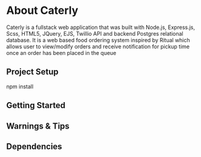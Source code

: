 About Caterly
=========
Caterly is a fullstack web application that was built with Node.js, Express.js, Scss, HTML5, JQuery, EJS, Twillio API and backend Postgres relational database. It is a web based food ordering system inspired by Ritual which allows user to view/modify orders and receive notification for pickup time once an order has been placed in the queue

## Project Setup
npm install

## Getting Started


## Warnings & Tips


## Dependencies


